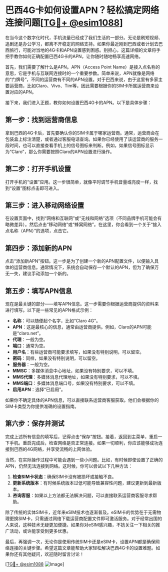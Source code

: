 # 巴西4G卡如何设置APN？轻松搞定网络连接问题[[TG💪+ @esim1088](https://t.me/s/esim1088)]

在当今这个数字化时代，手机流量已经成了我们生活的一部分。无论是刷短视频、追剧还是办公学习，都离不开稳定的网络支持。如果你最近刚到巴西或者计划去巴西旅行，可能对当地的4G卡和APN设置感到困惑。别担心，这篇详细的文章将手把手教你如何正确配置巴西4G卡的APN，让你随时随地畅享高速网络。

首先，我们需要了解什么是APN。APN（Access Point Name）是接入点名称的意思，它是手机与互联网连接时的一个重要参数。简单来说，APN就像是网络的“门牌号”，不同的运营商有不同的APN设置。对于巴西来说，由于这里有多家主要运营商，比如Claro、Vivo、Tim等，因此需要根据你的SIM卡所属运营商来设置对应的APN。

接下来，我们进入正题，教你如何设置巴西4G卡的APN。以下是具体步骤：

## 第一步：找到运营商信息

拿到巴西的4G卡后，首先要确认你的SIM卡属于哪家运营商。通常，运营商会在包装盒上标注清楚，或者通过客服电话查询。如果你已经使用了该运营商的服务一段时间，也可以直接查看手机上的信号图标来判断。例如，如果信号图标显示为“Claro”，那么你需要按照Claro的APN设置进行操作。

## 第二步：打开手机设置

打开手机的“设置”应用。这一步很简单，就像平时调节手机音量或亮度一样，找到“设置”图标点击即可进入。

## 第三步：进入移动网络设置

在设置页面中，找到“网络和互联网”或“无线和网络”选项（不同品牌手机可能会有略微差异）。然后点击“移动网络”或“蜂窝网络”。在这里，你会看到一个关于“接入点名称（APN）”的选项，点击它。

## 第四步：添加新的APN

点击“添加新APN”按钮。这一步是为了创建一个新的APN配置文件，以便输入具体的运营商信息。通常情况下，系统会自动保存一个默认的APN，但为了确保万无一失，建议手动添加一个新的。

## 第五步：填写APN信息

现在是最关键的部分——填写APN信息。这一步需要你根据运营商提供的资料来进行填写。以下是一些常见的APN格式示例：

- **名称**：可以随便起个名字，比如“Claro 4G”。
- **APN**：这是最核心的信息，通常由运营商提供。例如，Claro的APN可能是“claro.net”。
- **代理**：一般为空。
- **端口**：通常为空。
- **用户名**：有些运营商可能要求填写，如果没有特别说明，可以留空。
- **密码**：同样，如果没有特别说明，可以留空。
- **服务器**：一般为空。
- **MMSC**：多媒体消息中心地址，如果没有特别要求，可以不填。
- **MMS代理**：多媒体消息代理地址，如果没有特别要求，可以不填。
- **MMS端口**：多媒体消息端口号，如果没有特别要求，可以不填。
- **启用APN**：选择“已启用”。

如果你不确定具体的APN信息，可以直接联系运营商客服获取。他们会根据你的SIM卡类型为你提供准确的设置指南。

## 第六步：保存并测试

完成上述所有信息的填写后，记得点击“保存”按钮。接着，返回到主菜单，重启一下手机。重启完成后，检查网络是否正常连接。如果一切顺利，你应该能够成功连接到巴西的4G网络，并享受流畅的上网体验。

当然，在实际操作过程中可能会遇到一些小问题。比如，有时候即使设置了正确的APN，仍然无法连接到网络。这时候，你可以尝试以下几种方法：

1. **检查SIM卡状态**：确保SIM卡没有被损坏或接触不良。
2. **更新系统版本**：有时候系统版本过低可能导致兼容性问题，建议更新到最新版本。
3. **咨询客服**：如果以上方法都无法解决问题，可以直接联系运营商客服寻求帮助。

除了传统的实体SIM卡，近年来eSIM技术也逐渐普及。eSIM卡的优势在于无需物理更换SIM卡，只需通过网络下载运营商配置文件即可激活服务。对于经常出国的人来说，这种技术无疑更加便捷。如果你对eSIM感兴趣，不妨关注一下相关的推广活动，或许能享受到更多优惠。

最后，再强调一次，无论你是使用传统SIM卡还是eSIM卡，设置APN都是确保网络连接的关键步骤。希望这篇文章能帮助大家轻松解决巴西4G卡的设置难题。如果你还有其他疑问，欢迎随时留言讨论！

[[TG💪+ @esim1088](https://t.me/s/esim1088) ![Image](https://i.postimg.cc/4NQfJmqS/Snipaste-2025-05-13-00-14-12.png)]